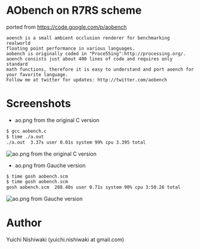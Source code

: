 # AObench on R7RS scheme

ported from https://code.google.com/p/aobench

	aoench is a small ambient occlusion renderer for benchmarking realworld
	floating point performance in various languages.
	aobench is originally coded in "Proce55ing":http://processing.org/.
	aoench consists just about 400 lines of code and requires only standard
	math functions, therefore it is easy to understand and port aoench for
	your favorite language.
	Follow me at twitter for updates: http://twitter.com/aobench

# Screenshots

- ao.png from the original C version

```sh
$ gcc aobench.c
$ time ./a.out
./a.out  3.37s user 0.01s system 99% cpu 3.395 total
```

![ao.png from the original C version](https://raw.github.com/wasabiz/aobench-on-r7rs-scheme/master/etc/ao-c.png)

- ao.png from Gauche version

```sh
$ time gosh aobench.scm
$ time gosh aobench.scm
gosh aobench.scm  208.40s user 0.71s system 90% cpu 3:50.26 total
```

![ao.png from Gauche version](https://raw.github.com/wasabiz/aobench-on-r7rs-scheme/master/etc/ao-gosh.png)

# Author

Yuichi Nishiwaki (yuichi.nishiwaki at gmail.com)
